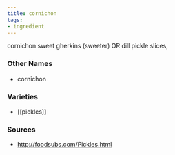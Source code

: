 ```yaml
---
title: cornichon
tags:
- ingredient
---
```

cornichon sweet gherkins (sweeter) OR dill pickle slices,

### Other Names

* cornichon

### Varieties

* [[pickles]]

### Sources
* http://foodsubs.com/Pickles.html
